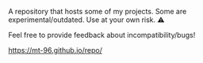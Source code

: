
A repository that hosts some of my projects. Some are experimental/outdated. Use at your own risk. ⚠️

Feel free to provide feedback about incompatibility/bugs!

https://mt-96.github.io/repo/

